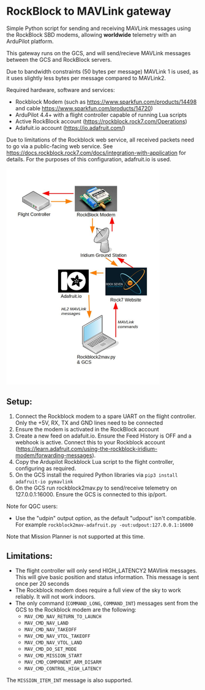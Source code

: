 # RockBlock to MAVLink gateway

Simple Python script for sending and receiving MAVLink messages using the RockBlock SBD modems, allowing **worldwide** telemetry with an ArduPilot platform.

This gateway runs on the GCS, and will send/recieve MAVLink messages between the GCS and RockBlock servers.

Due to bandwidth constraints (50 bytes per message) MAVLink 1 is used, as it uses slightly less bytes per message
compared to MAVLink2.

Required hardware, software and services:
- Rockblock Modem (such as https://www.sparkfun.com/products/14498 and cable https://www.sparkfun.com/products/14720)
- ArduPilot 4.4+ with a flight controller capable of running Lua scripts
- Active RockBlock account (https://rockblock.rock7.com/Operations)
- Adafuit.io account (https://io.adafruit.com/)

Due to limitations of the Rockblock web service, all received packets need to go via a public-facing web service. See https://docs.rockblock.rock7.com/docs/integration-with-application for details. For the purposes of this configuration, adafruit.io is used.

<img src="https://raw.githubusercontent.com/stephendade/rockblock2mav/main/diagram.jpg" width="400">

## Setup:
1. Connect the Rockblock modem to a spare UART on the flight controller. Only the +5V, RX, TX and GND lines need to be connected
2. Ensure the modem is activated in the RockBlock account
3. Create a new feed on adafuit.io. Ensure the Feed History is OFF and a webhook is active. Connect this to your Rockblock account (https://learn.adafruit.com/using-the-rockblock-iridium-modem/forwarding-messages).
4. Copy the Ardupilot Rockblock Lua script to the flight controller, configuring as required.
5. On the GCS install the required Python libraries via ``pip3 install adafruit-io pymavlink``
6. On the GCS run rockblock2mav.py to send/receive telemetry on 127.0.0.1:16000. Ensure the GCS is connected to this ip/port.

Note for QGC users:
- Use the "udpin" output option, as the default "udpout" isn't compatible. For example ``rockblock2mav-adafruit.py -out:udpout:127.0.0.1:16000``

Note that Mission Planner is not supported at this time.

## Limitations:
- The flight controller will only send HIGH_LATENCY2 MAVlink messages. This will give basic position and status information. This message
is sent once per 20 seconds
- The Rockblock modem does require a full view of the sky to work reliably. It will not work indoors.
- The only command (``COMMAND_LONG``, ``COMMAND_INT``) messages sent from the GCS to the Rockblock modem are the following:
  - ``MAV_CMD_NAV_RETURN_TO_LAUNCH``
  - ``MAV_CMD_NAV_LAND``
  - ``MAV_CMD_NAV_TAKEOFF``
  - ``MAV_CMD_NAV_VTOL_TAKEOFF``
  - ``MAV_CMD_NAV_VTOL_LAND``
  - ``MAV_CMD_DO_SET_MODE``
  - ``MAV_CMD_MISSION_START``
  - ``MAV_CMD_COMPONENT_ARM_DISARM``
  - ``MAV_CMD_CONTROL_HIGH_LATENCY``
  
The ``MISSION_ITEM_INT`` message is also supported.



